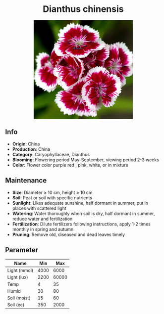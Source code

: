 <h1 align='center'>Dianthus chinensis</h1>
<p align="center">
    <img 
        align='center'
        width='320'
        src="../images/dianthus chinensis.png" 
        alt='Dianthus chinensis' />
</p>

## Info

 - **Origin**: China
 - **Production**: China
 - **Category**: Caryophyllaceae, Dianthus
 - **Blooming**: Flowering period May-September, viewing period 2-3 weeks
 - **Color**: Flower color purple red , pink, white, or in mixture

## Maintenance

 - **Size**: Diameter ≥ 10 cm, height ≥ 10 cm
 - **Soil**: Peat or soil with specific nutrients
 - **Sunlight**: Likes adequate sunshine, half dormant in summer, put in places with scattered light
 - **Watering**: Water thoroughly when soil is dry, half dormant in summer, reduce water and fertilization
 - **Fertilization**: Dilute fertilizers following instructions, apply 1-2 times monthly in spring and autumn
 - **Pruning**: Remove old, diseased and dead leaves timely

## Parameter

| Name         | Min  | Max   |
|--------------|------|-------|
| Light (mmol) | 4000 | 6000  |
| Light (lux)  | 2200 | 60000 |
| Temp         | 4    | 35    |
| Humid        | 30   | 80    |
| Soil (moist) | 15   | 60    |
| Soil (ec)    | 350  | 2000  |